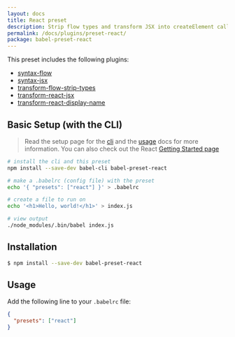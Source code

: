```yaml
---
layout: docs
title: React preset
description: Strip flow types and transform JSX into createElement calls.
permalink: /docs/plugins/preset-react/
package: babel-preset-react
---
```


This preset includes the following plugins:

- [syntax-flow](/docs/plugins/syntax-flow)
- [syntax-jsx](/docs/plugins/syntax-jsx)
- [transform-flow-strip-types](/docs/plugins/transform-flow-strip-types)
- [transform-react-jsx](/docs/plugins/transform-react-jsx)
- [transform-react-display-name](/docs/plugins/transform-react-display-name)

## Basic Setup (with the CLI)

> Read the setup page for the [cli](docs/setup) and the [usage](docs/usage/cli/) docs for more information.
> You can also check out the React [Getting Started page](http://facebook.github.io/react/docs/getting-started.html)

```sh
# install the cli and this preset
npm install --save-dev babel-cli babel-preset-react

# make a .babelrc (config file) with the preset
echo '{ "presets": ["react"] }' > .babelrc

# create a file to run on
echo '<h1>Hello, world!</h1>' > index.js

# view output
./node_modules/.bin/babel index.js
```

## Installation

```sh
$ npm install --save-dev babel-preset-react
```

## Usage

Add the following line to your `.babelrc` file:

```json
{
  "presets": ["react"]
}
```
